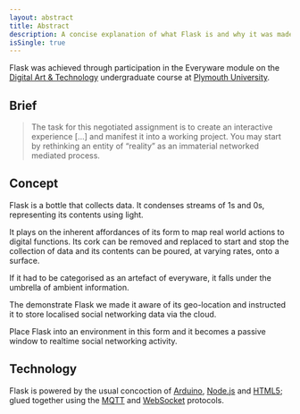 ```yaml
---
layout: abstract
title: Abstract
description: A concise explanation of what Flask is and why it was made
isSingle: true
---
```


Flask was achieved through participation in the Everyware module on the [Digital Art & Technology](http://digitalartandtechnology.co.uk) undergraduate course at [Plymouth University](http://plymouth.ac.uk).

## Brief

> The task for this negotiated assignment is to create an interactive experience […] and manifest it into a working project. You may start by rethinking an entity of “reality” as an immaterial networked mediated process.

## Concept

Flask is a bottle that collects data. It condenses streams of 1s and 0s, representing its contents using light.

It plays on the inherent affordances of its form to map real world actions to digital functions. Its cork can be removed and replaced to start and stop the collection of data and its contents can be poured, at varying rates, onto a surface.

If it had to be categorised as an artefact of everyware, it falls under the umbrella of ambient information.

The demonstrate Flask we made it aware of its geo-location and instructed it to store localised social networking data via the cloud.

Place Flask into an environment in this form and it becomes a passive window to realtime social networking activity.

## Technology

Flask is powered by the usual concoction of [Arduino](http://arduino.cc), [Node.js](http://nodejs.org) and [HTML5](https://en.wikipedia.org/wiki/HTML5); glued together using the [MQTT](http://mqtt.org/) and [WebSocket](https://en.wikipedia.org/wiki/WebSocket) protocols.